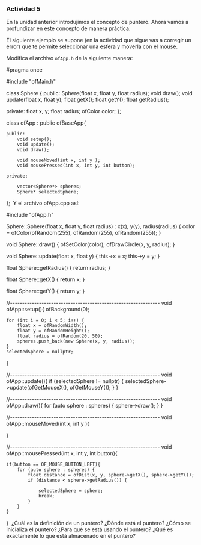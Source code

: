 ### Actividad 5

En la unidad anterior introdujimos el concepto de puntero. Ahora vamos a profundizar en este concepto de manera práctica.

El siguiente ejemplo se supone (en la actividad que sigue vas a corregir un error) que te permite seleccionar una esfera y moverla con el mouse.

Modifica el archivo `ofApp.h` de la siguiente manera:

#pragma once

#include "ofMain.h"


class Sphere {
public:
    Sphere(float x, float y, float radius);
    void draw();
    void update(float x, float y);
    float getX();
    float getY();
    float getRadius();

private:
    float x, y;
    float radius;
    ofColor color;
};

class ofApp : public ofBaseApp{

    public:
        void setup();
        void update();
        void draw();

        void mouseMoved(int x, int y );
        void mousePressed(int x, int y, int button);

    private:

        vector<Sphere*> spheres;
        Sphere* selectedSphere;
};
​
Y el archivo ofApp.cpp así:

#include "ofApp.h"

Sphere::Sphere(float x, float y, float radius) : x(x), y(y), radius(radius) {
    color = ofColor(ofRandom(255), ofRandom(255), ofRandom(255));
}

void Sphere::draw() {
    ofSetColor(color);
    ofDrawCircle(x, y, radius);
}

void Sphere::update(float x, float y) {
    this->x = x;
    this->y = y;
}

float Sphere::getRadius() {
    return radius;
}

float Sphere::getX() {
    return x;
}

float Sphere::getY() {
    return y;
}

//--------------------------------------------------------------
void ofApp::setup(){
    ofBackground(0);

    for (int i = 0; i < 5; i++) {
        float x = ofRandomWidth();
        float y = ofRandomHeight();
        float radius = ofRandom(20, 50);
        spheres.push_back(new Sphere(x, y, radius));
    }
    selectedSphere = nullptr;

}

//--------------------------------------------------------------
void ofApp::update(){
    if (selectedSphere != nullptr) {
        selectedSphere->update(ofGetMouseX(), ofGetMouseY());
    }
}

//--------------------------------------------------------------
void ofApp::draw(){
    for (auto sphere : spheres) {
        sphere->draw();
    }
}


//--------------------------------------------------------------
void ofApp::mouseMoved(int x, int y ){

}

//--------------------------------------------------------------
void ofApp::mousePressed(int x, int y, int button){

    if(button == OF_MOUSE_BUTTON_LEFT){
        for (auto sphere : spheres) {
            float distance = ofDist(x, y, sphere->getX(), sphere->getY());
            if (distance < sphere->getRadius()) {

                selectedSphere = sphere;
                break;
            }
        }
    }
}
​
¿Cuál es la definición de un puntero?
¿Dónde está el puntero?
¿Cómo se inicializa el puntero?
¿Para qué se está usando el puntero?
¿Qué es exactamente lo que está almacenado en el puntero?